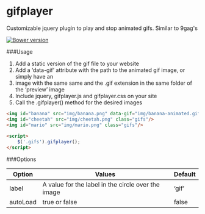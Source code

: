 gifplayer
===========

Customizable jquery plugin to play and stop animated gifs. Similar to 9gag's

[![Bower version](https://badge.fury.io/bo/gifplayer.svg)](http://badge.fury.io/bo/gifplayer)

###Usage

1. Add a static version of the gif file to your website
2. Add a ‘data-gif’ attribute with the path to the animated gif image, or simply have an
3. image with the same same and the .gif extension in the same folder of the ‘preview’ image
4. Include jquery, gifplayer.js and gifplayer.css on your site
5. Call the .gifplayer() method for the desired images

```html
<img id="banana" src="img/banana.png" data-gif="img/banana-animated.gif" class="gifs"/>
<img id="cheetah" src="img/cheetah.png" class="gifs"/>
<img id="mario" src="img/mario.png" class="gifs"/>
 
<script>
	$('.gifs').gifplayer();
</script>
```

###Options

Option	|Values	|Default
--- | --- | ---
label	|A value for the label in the circle over the image	|‘gif’
autoLoad	|true or false	|false
